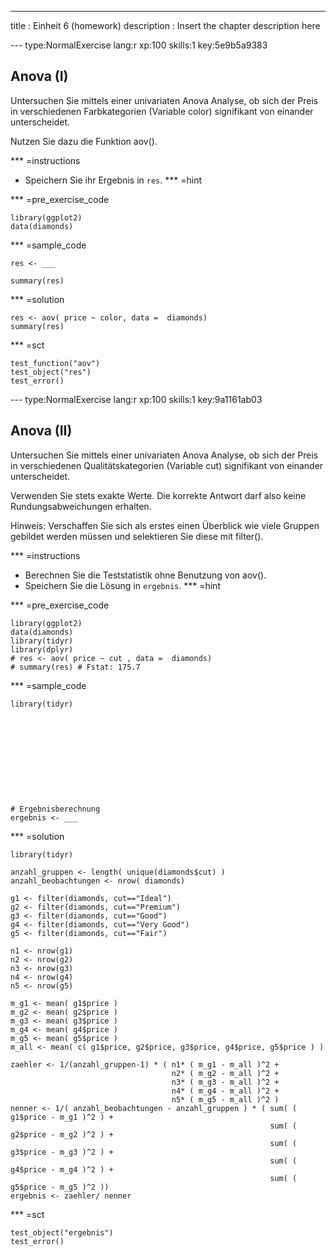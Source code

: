 ---
title       : Einheit 6 (homework)
description : Insert the chapter description here


--- type:NormalExercise lang:r xp:100 skills:1 key:5e9b5a9383
## Anova (I)
Untersuchen Sie mittels einer univariaten Anova Analyse, ob sich der Preis in verschiedenen Farbkategorien (Variable color) signifikant von einander unterscheidet.


Nutzen Sie dazu die Funktion aov().

*** =instructions
- Speichern Sie ihr Ergebnis in `res`.
*** =hint

*** =pre_exercise_code
```{r}
library(ggplot2)
data(diamonds)
```

*** =sample_code
```{r}
res <- ___

summary(res)
```

*** =solution
```{r}
res <- aov( price ~ color, data =  diamonds)
summary(res)
```

*** =sct
```{r}
test_function("aov")
test_object("res")
test_error()
```

--- type:NormalExercise lang:r xp:100 skills:1 key:9a1161ab03
## Anova (II)
Untersuchen Sie mittels einer univariaten Anova Analyse, ob sich der Preis in verschiedenen Qualitätskategorien (Variable cut) signifikant von einander unterscheidet.


Verwenden Sie stets exakte Werte. Die korrekte Antwort darf also keine Rundungsabweichungen erhalten.

Hinweis: Verschaffen Sie sich als erstes einen Überblick wie viele Gruppen gebildet werden müssen und selektieren Sie diese mit filter().

*** =instructions
- Berechnen Sie die Teststatistik ohne Benutzung von aov().
- Speichern Sie die Lösung in `ergebnis`.
*** =hint

*** =pre_exercise_code
```{r}
library(ggplot2)
data(diamonds)
library(tidyr)
library(dplyr)
# res <- aov( price ~ cut , data =  diamonds)
# summary(res) # Fstat: 175.7
```

*** =sample_code
```{r}
library(tidyr)











# Ergebnisberechnung
ergebnis <- ___

```

*** =solution
```{r}
library(tidyr)

anzahl_gruppen <- length( unique(diamonds$cut) )
anzahl_beobachtungen <- nrow( diamonds)
      
g1 <- filter(diamonds, cut=="Ideal")
g2 <- filter(diamonds, cut=="Premium")
g3 <- filter(diamonds, cut=="Good")
g4 <- filter(diamonds, cut=="Very Good")
g5 <- filter(diamonds, cut=="Fair")
      
n1 <- nrow(g1)
n2 <- nrow(g2)
n3 <- nrow(g3)
n4 <- nrow(g4)
n5 <- nrow(g5)
      
m_g1 <- mean( g1$price )
m_g2 <- mean( g2$price )
m_g3 <- mean( g3$price )
m_g4 <- mean( g4$price )
m_g5 <- mean( g5$price )
m_all <- mean( c( g1$price, g2$price, g3$price, g4$price, g5$price ) )
      
zaehler <- 1/(anzahl_gruppen-1) * ( n1* ( m_g1 - m_all )^2 +
                                    n2* ( m_g2 - m_all )^2 +
                                    n3* ( m_g3 - m_all )^2 +
                                    n4* ( m_g4 - m_all )^2 +
                                    n5* ( m_g5 - m_all )^2 )
nenner <- 1/( anzahl_beobachtungen - anzahl_gruppen ) * ( sum( ( g1$price - m_g1 )^2 ) +
                                                          sum( ( g2$price - m_g2 )^2 ) +
                                                          sum( ( g3$price - m_g3 )^2 ) +
                                                          sum( ( g4$price - m_g4 )^2 ) + 
                                                          sum( ( g5$price - m_g5 )^2 ))
ergebnis <- zaehler/ nenner
```

*** =sct
```{r}
test_object("ergebnis")
test_error()
```
